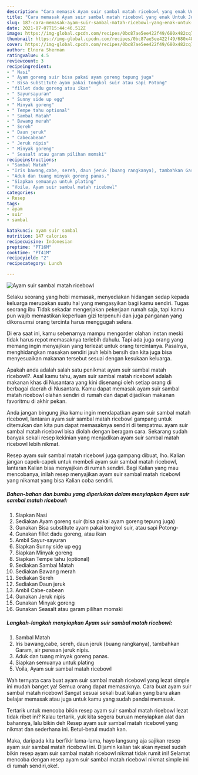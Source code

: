 ```yaml
---
description: "Cara memasak Ayam suir sambal matah ricebowl yang enak Untuk Jualan"
title: "Cara memasak Ayam suir sambal matah ricebowl yang enak Untuk Jualan"
slug: 187-cara-memasak-ayam-suir-sambal-matah-ricebowl-yang-enak-untuk-jualan
date: 2021-07-07T15:44:46.512Z
image: https://img-global.cpcdn.com/recipes/0bc87ae5ee422f49/680x482cq70/ayam-suir-sambal-matah-ricebowl-foto-resep-utama.jpg
thumbnail: https://img-global.cpcdn.com/recipes/0bc87ae5ee422f49/680x482cq70/ayam-suir-sambal-matah-ricebowl-foto-resep-utama.jpg
cover: https://img-global.cpcdn.com/recipes/0bc87ae5ee422f49/680x482cq70/ayam-suir-sambal-matah-ricebowl-foto-resep-utama.jpg
author: Elnora Sherman
ratingvalue: 4.5
reviewcount: 3
recipeingredient:
- " Nasi"
- " Ayam goreng suir bisa pakai ayam goreng tepung juga"
- " Bisa substitute ayam pakai tongkol suir atau sapi Potong"
- "fillet dadu goreng atau ikan"
- " Sayursayuran"
- " Sunny side up egg"
- " Minyak goreng"
- " Tempe tahu optional"
- " Sambal Matah"
- " Bawang merah"
- " Sereh"
- " Daun jeruk"
- " Cabecabean"
- " Jeruk nipis"
- " Minyak goreng"
- " Seasalt atau garam pilihan momski"
recipeinstructions:
- "Sambal Matah"
- "Iris bawang,cabe, sereh, daun jeruk (buang rangkanya), tambahkan Garam, air peresan jeruk nipis."
- "Aduk dan tuang minyak goreng panas."
- "Siapkan semuanya untuk plating"
- "Voila, Ayam suir sambal matah ricebowl"
categories:
- Resep
tags:
- ayam
- suir
- sambal

katakunci: ayam suir sambal 
nutrition: 147 calories
recipecuisine: Indonesian
preptime: "PT16M"
cooktime: "PT41M"
recipeyield: "2"
recipecategory: Lunch

---
```



![Ayam suir sambal matah ricebowl](https://img-global.cpcdn.com/recipes/0bc87ae5ee422f49/680x482cq70/ayam-suir-sambal-matah-ricebowl-foto-resep-utama.jpg)

Selaku seorang yang hobi memasak, menyediakan hidangan sedap kepada keluarga merupakan suatu hal yang mengasyikan bagi kamu sendiri. Tugas seorang ibu Tidak sekadar mengerjakan pekerjaan rumah saja, tapi kamu pun wajib memastikan keperluan gizi terpenuhi dan juga panganan yang dikonsumsi orang tercinta harus menggugah selera.

Di era  saat ini, kamu sebenarnya mampu mengorder olahan instan meski tidak harus repot memasaknya terlebih dahulu. Tapi ada juga orang yang memang ingin menyajikan yang terlezat untuk orang tercintanya. Pasalnya, menghidangkan masakan sendiri jauh lebih bersih dan kita juga bisa menyesuaikan makanan tersebut sesuai dengan kesukaan keluarga. 



Apakah anda adalah salah satu penikmat ayam suir sambal matah ricebowl?. Asal kamu tahu, ayam suir sambal matah ricebowl adalah makanan khas di Nusantara yang kini disenangi oleh setiap orang di berbagai daerah di Nusantara. Kamu dapat memasak ayam suir sambal matah ricebowl olahan sendiri di rumah dan dapat dijadikan makanan favoritmu di akhir pekan.

Anda jangan bingung jika kamu ingin mendapatkan ayam suir sambal matah ricebowl, lantaran ayam suir sambal matah ricebowl gampang untuk ditemukan dan kita pun dapat memasaknya sendiri di tempatmu. ayam suir sambal matah ricebowl bisa diolah dengan beragam cara. Sekarang sudah banyak sekali resep kekinian yang menjadikan ayam suir sambal matah ricebowl lebih nikmat.

Resep ayam suir sambal matah ricebowl juga gampang dibuat, lho. Kalian jangan capek-capek untuk membeli ayam suir sambal matah ricebowl, lantaran Kalian bisa menyajikan di rumah sendiri. Bagi Kalian yang mau mencobanya, inilah resep menyajikan ayam suir sambal matah ricebowl yang nikamat yang bisa Kalian coba sendiri.

<!--inarticleads1-->

##### Bahan-bahan dan bumbu yang diperlukan dalam menyiapkan Ayam suir sambal matah ricebowl:

1. Siapkan  Nasi
1. Sediakan  Ayam goreng suir (bisa pakai ayam goreng tepung juga)
1. Gunakan  Bisa substitute ayam pakai tongkol suir, atau sapi Potong-
1. Gunakan fillet dadu goreng, atau ikan
1. Ambil  Sayur-sayuran
1. Siapkan  Sunny side up egg
1. Siapkan  Minyak goreng
1. Siapkan  Tempe tahu (optional)
1. Sediakan  Sambal Matah
1. Sediakan  Bawang merah
1. Sediakan  Sereh
1. Sediakan  Daun jeruk
1. Ambil  Cabe-cabean
1. Gunakan  Jeruk nipis
1. Gunakan  Minyak goreng
1. Gunakan  Seasalt atau garam pilihan momski




<!--inarticleads2-->

##### Langkah-langkah menyiapkan Ayam suir sambal matah ricebowl:

1. Sambal Matah
1. Iris bawang,cabe, sereh, daun jeruk (buang rangkanya), tambahkan Garam, air peresan jeruk nipis.
1. Aduk dan tuang minyak goreng panas.
1. Siapkan semuanya untuk plating
1. Voila, Ayam suir sambal matah ricebowl




Wah ternyata cara buat ayam suir sambal matah ricebowl yang lezat simple ini mudah banget ya! Semua orang dapat memasaknya. Cara buat ayam suir sambal matah ricebowl Sangat sesuai sekali buat kalian yang baru akan belajar memasak atau juga untuk kamu yang sudah pandai memasak.

Tertarik untuk mencoba bikin resep ayam suir sambal matah ricebowl lezat tidak ribet ini? Kalau tertarik, yuk kita segera buruan menyiapkan alat dan bahannya, lalu bikin deh Resep ayam suir sambal matah ricebowl yang nikmat dan sederhana ini. Betul-betul mudah kan. 

Maka, daripada kita berfikir lama-lama, hayo langsung aja sajikan resep ayam suir sambal matah ricebowl ini. Dijamin kalian tak akan nyesel sudah bikin resep ayam suir sambal matah ricebowl nikmat tidak rumit ini! Selamat mencoba dengan resep ayam suir sambal matah ricebowl nikmat simple ini di rumah sendiri,oke!.

